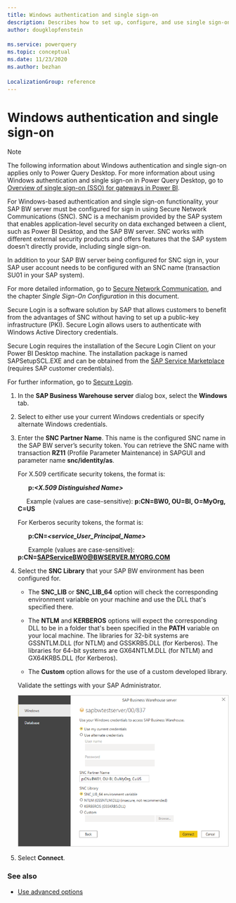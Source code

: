 ```yaml
---
title: Windows authentication and single sign-on
description: Describes how to set up, configure, and use single sign-on for Windows authentication in the SAP BW connector.
author: dougklopfenstein

ms.service: powerquery
ms.topic: conceptual
ms.date: 11/23/2020
ms.author: bezhan

LocalizationGroup: reference
---
```


# Windows authentication and single sign-on

>[!NOTE]
> The following information about Windows authentication and single sign-on applies only to Power Query Desktop. For more information about using Windows authentication and single sign-on in Power Query Desktop, go to [Overview of single sign-on (SSO) for gateways in Power BI](/power-bi/connect-data/service-gateway-sso-overview).

For Windows-based authentication and single sign-on functionality, your SAP BW server must be configured for sign in using Secure Network Communications (SNC). SNC is a mechanism provided by the SAP system that enables application-level security on data exchanged between a client, such as Power BI Desktop, and the SAP BW server. SNC works with different external security products and offers features that the SAP system doesn't directly provide, including single sign-on.

In addition to your SAP BW server being configured for SNC sign in, your SAP user account needs to be configured with an SNC name (transaction SU01 in your SAP system).

For more detailed information, go to [Secure Network Communication](https://help.sap.com/viewer/f7dd32926c1c4fcf889a4303d833a22b/7.31.18/en-US/e656f466e99a11d1a5b00000e835363f.html), and the chapter *Single Sign-On Configuration* in this document.

Secure Login is a software solution by SAP that allows customers to benefit from the advantages of SNC without having to set up a public-key infrastructure (PKI). Secure Login allows users to authenticate with Windows Active Directory credentials.

Secure Login requires the installation of the Secure Login Client on your Power BI Desktop machine. The installation package is named SAPSetupSCL.EXE and can be obtained from the [SAP Service Marketplace](https://support.sap.com/swdc) (requires SAP customer credentials).

For further information, go to [Secure Login](https://help.sap.com/viewer/a017d0089ae44f879c89d67dbdafd121/2.0/en-US/631b1669678d41d79d94601c238e218b.html).

1. In the **SAP Business Warehouse server** dialog box, select the **Windows** tab.

2. Select to either use your current Windows credentials or specify alternate Windows credentials.

3. Enter the **SNC Partner Name**. This name is the configured SNC name in the SAP BW server’s security token. You can retrieve the SNC name with transaction **RZ11** (Profile Parameter Maintenance) in SAPGUI and parameter name **snc/identity/as**.

   For X.509 certificate security tokens, the format is:

   &nbsp;&nbsp;&nbsp;&nbsp;&nbsp;&nbsp;**p:_\<X.509 Distinguished Name\>_**

   &nbsp;&nbsp;&nbsp;&nbsp;&nbsp;Example (values are case-sensitive): **p:CN=BW0, OU=BI, O=MyOrg, C=US**

   For Kerberos security tokens, the format is:

   &nbsp;&nbsp;&nbsp;&nbsp;&nbsp;&nbsp;**p:CN=_\<service_User_Principal_Name\>_**

   &nbsp;&nbsp;&nbsp;&nbsp;&nbsp;&nbsp;Example (values are case-sensitive): **p:CN=SAPServiceBW0@BWSERVER.MYORG.COM**

4. Select the **SNC Library** that your SAP BW environment has been configured for.

   * The **SNC_LIB** or **SNC_LIB_64** option will check the corresponding environment variable on your machine and use the DLL that's specified there.

   * The **NTLM** and **KERBEROS** options will expect the corresponding DLL to be in a folder that's been specified in the **PATH** variable on your local machine. The libraries for 32-bit systems are GSSNTLM.DLL (for NTLM) and GSSKRB5.DLL (for Kerberos). The libraries for 64-bit systems are GX64NTLM.DLL (for NTLM) and GX64KRB5.DLL (for Kerberos).

   * The **Custom** option allows for the use of a custom developed library.

   Validate the settings with your SAP Administrator. 

   ![Windows authentication.](windows-authentication.png)

5. Select **Connect**.

### See also

* [Use advanced options](use-advanced-options.md)